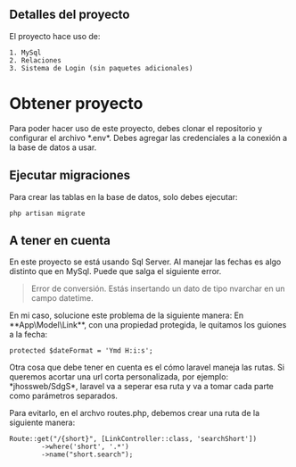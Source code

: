 ## Detalles del proyecto
<p>
	El proyecto hace uso de:
</p>

	1. MySql
	2. Relaciones
	3. Sistema de Login (sin paquetes adicionales)
	 

# Obtener proyecto
<p>
	Para poder hacer uso de este proyecto, debes clonar el repositorio y configurar el archivo *.env*. 
    Debes agregar las credenciales a la conexión a la base de datos a usar.
</p>

## Ejecutar migraciones
<p>
    Para crear las tablas en la base de datos, solo debes ejecutar:
</p>

```
php artisan migrate
```

## A tener en cuenta
<p>
	En este proyecto se está usando Sql Server. Al manejar las fechas es algo distinto que en MySql. Puede que salga el siguiente error.
</p>

> Error de conversión. Estás insertando un dato de tipo nvarchar en un campo datetime.

<p>
	En mi caso, solucione este problema de la siguiente manera: En **App\Model\Link**, con una propiedad protegida, le quitamos los guiones a la fecha:
</p>

```
protected $dateFormat = 'Ymd H:i:s';
```
<p>
	Otra cosa que debe tener en cuenta es el cómo laravel maneja las rutas. Si queremos acortar una url corta personalizada, por ejemplo: *jhossweb/SdgS*, laravel va a seperar esa ruta y va a tomar cada parte
	como parámetros separados. 
</p>
<p>
	Para evitarlo, en el archvo routes.php, debemos crear una ruta de la siguiente manera:
</p>

```
Route::get("/{short}", [LinkController::class, 'searchShort'])
		->where('short', '.*')
		->name("short.search");
```

